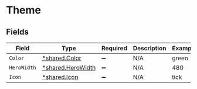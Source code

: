 # Theme


## Fields

| Field                                                        | Type                                                         | Required                                                     | Description                                                  | Example                                                      |
| ------------------------------------------------------------ | ------------------------------------------------------------ | ------------------------------------------------------------ | ------------------------------------------------------------ | ------------------------------------------------------------ |
| `Color`                                                      | [*shared.Color](../../../pkg/models/shared/color.md)         | :heavy_minus_sign:                                           | N/A                                                          | green                                                        |
| `HeroWidth`                                                  | [*shared.HeroWidth](../../../pkg/models/shared/herowidth.md) | :heavy_minus_sign:                                           | N/A                                                          | 480                                                          |
| `Icon`                                                       | [*shared.Icon](../../../pkg/models/shared/icon.md)           | :heavy_minus_sign:                                           | N/A                                                          | tick                                                         |